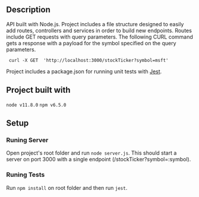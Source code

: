## Description

API built with Node.js. Project includes a file structure designed to easily add routes, controllers and services in order to build new endpoints. Routes include GET requests with query parameters. The following CURL command gets a response with a payload for the symbol specified on the query parameters. 

` curl -X GET 
 'http://localhost:3000/stockTicker?symbol=msft'`
 
Project includes a package.json for running unit tests with [Jest](https://jestjs.io/).

## Project built with

`node v11.8.0`  `npm v6.5.0`

## Setup

### Runing Server 

Open project's root folder and run `node server.js`. This should start a server on port 3000 with a single endpoint (/stockTicker?symbol=:symbol).

### Runing Tests 

Run `npm install` on root folder and then run `jest`.



